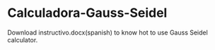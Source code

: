 # Calculadora-Gauss-Seidel
Download instructivo.docx(spanish) to know hot to use Gauss Seidel calculator.
